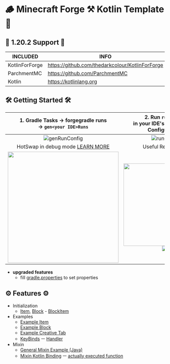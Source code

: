 # 🪵 Minecraft Forge ⚒ Kotlin Template 💜

## 🌟 1.20.2 Support 🌟

| INCLUDED       | INFO                                            |
|----------------|-------------------------------------------------|
| KotlinForForge | https://github.com/thedarkcolour/KotlinForForge |
| ParchmentMC    | https://github.com/ParchmentMC                  |
| Kotlin         | https://kotlinlang.org                          |

## 🛠️ Getting Started 🛠️

| 1. Gradle Tasks -> forgegradle runs <br/>-> `gen<your IDE>Runs`                                                                          | 2. Run `runClient` <br/>in your IDE's Run / Debug Configuration                                                                                                                                                                                                                                                                                                  |
|------------------------------------------------------------------------------------------------------------------------------------------|------------------------------------------------------------------------------------------------------------------------------------------------------------------------------------------------------------------------------------------------------------------------------------------------------------------------------------------------------------------|
| <div align="center">![genRunConfig](https://cdn.discordapp.com/attachments/1072301775606001744/1088421409967050833/image.png)</div>      | <div align="center">![runClient](https://cdn.discordapp.com/attachments/1072301775606001744/1088424141801140244/image.png)</div>                                                                                                                                                                                                                                 |
| <div align="center"> HotSwap in debug mode [LEARN MORE](https://forge.gemwire.uk/wiki/Hotswap)</div>                                     | <div align="center">Useful References</div>                                                                                                                                                                                                                                                                                                                      |
| <div align="center"><img width=350 src="https://cdn.discordapp.com/attachments/1072301775606001744/1088424637542703205/image.png"></div> | <div align="center"><a href="https://forge.gemwire.uk/wiki/Main_Page"><img width=260 src="https://cdn.discordapp.com/attachments/1072301775606001744/1088426016495644752/image.png"></a><br/><a href="https://docs.minecraftforge.net/en/1.19.x/"><img src="https://cdn.discordapp.com/attachments/1072301775606001744/1088426119876845578/image.png"></a></div> |

* **upgraded features**
  * fill [gradle.properties](gradle.properties) to set properties


## ⚙️ Features ⚙️

- Initialization
    - [Item](./src/main/kotlin/init/ItemRegistry.kt),
      [Block](./src/main/kotlin/init/BlockRegistry.kt) -
      [BlockItem](./src/main/kotlin/init/BlockItemRegistry.kt)
- Examples
    - [Example Item](./src/main/kotlin/items/SadObsidianMaker.kt)
    - [Example Block](./src/main/kotlin/blocks/ExampleBlock.kt)
    - [Example Creative Tab](./src/main/kotlin/creativetabs/ExampleCreativeModTab.kt)
    - [KeyBinds](./src/main/kotlin/keybind/KeyBinds.kt) ㅡ
      [Handler](./src/main/kotlin/keybind/KeyBindHandler.kt)
- Mixin
    - [General Mixin Example (Java)](./src/main/java/mixin/ExampleMixin.java)
    - [Mixin Kotlin Binding](./src/main/java/mixin/bindings/ExampleBindingMixin.java)
      ㅡ [actually executed function](./src/main/kotlin/mixinkt/ExampleMixinBinding.kt)
